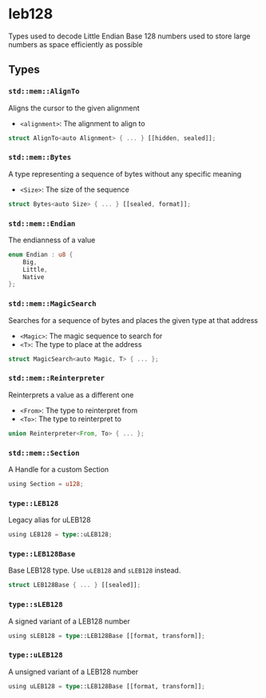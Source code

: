 # leb128
Types used to decode Little Endian Base 128 numbers used to store large numbers as space efficiently as possible


## Types

### `std::mem::AlignTo`

Aligns the cursor to the given alignment
- `<alignment>`: The alignment to align to

```rust
struct AlignTo<auto Alignment> { ... } [[hidden, sealed]];
```
### `std::mem::Bytes`

A type representing a sequence of bytes without any specific meaning
- `<Size>`: The size of the sequence

```rust
struct Bytes<auto Size> { ... } [[sealed, format]];
```
### `std::mem::Endian`

The endianness of a value

```rust
enum Endian : u8 {
    Big,
    Little,
    Native
};
```
### `std::mem::MagicSearch`

Searches for a sequence of bytes and places the given type at that address
- `<Magic>`: The magic sequence to search for
- `<T>`: The type to place at the address

```rust
struct MagicSearch<auto Magic, T> { ... };
```
### `std::mem::Reinterpreter`

Reinterprets a value as a different one
- `<From>`: The type to reinterpret from
- `<To>`: The type to reinterpret to

```rust
union Reinterpreter<From, To> { ... };
```
### `std::mem::Section`

A Handle for a custom Section

```rust
using Section = u128;
```
### `type::LEB128`

Legacy alias for uLEB128

```rust
using LEB128 = type::uLEB128;
```
### `type::LEB128Base`

Base LEB128 type. Use `uLEB128` and `sLEB128` instead.

```rust
struct LEB128Base { ... } [[sealed]];
```
### `type::sLEB128`

A signed variant of a LEB128 number

```rust
using sLEB128 = type::LEB128Base [[format, transform]];
```
### `type::uLEB128`

A unsigned variant of a LEB128 number

```rust
using uLEB128 = type::LEB128Base [[format, transform]];
```

